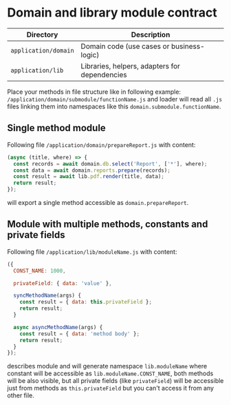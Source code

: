# Domain and library module contract

| Directory            | Description                                   |
| -------------------- | --------------------------------------------- |
| `application/domain` | Domain code (use cases or business-logic)     |
| `application/lib`    | Libraries, helpers, adapters for dependencies |

Place your methods in file structure like in following example:
`/application/domain/submodule/functionName.js` and loader will read all `.js`
files linking them into namespaces like this `domain.submodule.functionName`.

## Single method module

Following file `/application/domain/prepareReport.js` with content:
```js
(async (title, where) => {
  const records = await domain.db.select('Report', ['*'], where);
  const data = await domain.reports.prepare(records);
  const result = await lib.pdf.render(title, data);
  return result;
});
```
will export a single method accessible as `domain.prepareReport`.

## Module with multiple methods, constants and private fields

Following file `/application/lib/moduleName.js` with content:
```js
({
  CONST_NAME: 1000,

  privateField: { data: 'value' },

  syncMethodName(args) {
    const result = { data: this.privateField };
    return result;
  }

  async asyncMethodName(args) {
    const result = { data: 'method body' };
    return result;
  }
});
```
describes module and will generate namespace `lib.moduleName` where constant will
be accessible as `lib.moduleName.CONST_NAME`, both methods will be also visible,
but all private fields (like `privateField`) will be accessible just from methods
as `this.privateField` but you can't access it from any other file.
